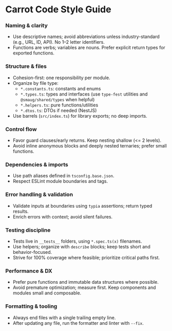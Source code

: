 # Carrot Code Style Guide

### Naming & clarity

- Use descriptive names; avoid abbreviations unless industry-standard (e.g., URL, ID, API). No 1–2 letter identifiers.
- Functions are verbs; variables are nouns. Prefer explicit return types for exported functions.

### Structure & files

- Cohesion-first: one responsibility per module.
- Organize by file type:
  - `*.constants.ts`: constants and enums
  - `*.types.ts`: types and interfaces (use `type-fest` utilities and `@smaug/shared/types` when helpful)
  - `*.helpers.ts`: pure functions/utilities
  - `*.dtos.ts`: DTOs if needed (NestJS)
- Use barrels (`src/index.ts`) for library exports; no deep imports.

### Control flow

- Favor guard clauses/early returns. Keep nesting shallow (<= 2 levels).
- Avoid inline anonymous blocks and deeply nested ternaries; prefer small functions.

### Dependencies & imports

- Use path aliases defined in `tsconfig.base.json`.
- Respect ESLint module boundaries and tags.

### Error handling & validation

- Validate inputs at boundaries using `typia` assertions; return typed results.
- Enrich errors with context; avoid silent failures.

### Testing discipline

- Tests live in `__tests__` folders, using `*.spec.ts(x)` filenames.
- Use helpers; organize with `describe` blocks; keep tests short and behavior-focused.
- Strive for 100% coverage where feasible; prioritize critical paths first.

### Performance & DX

- Prefer pure functions and immutable data structures where possible.
- Avoid premature optimization; measure first. Keep components and modules small and composable.

### Formatting & tooling

- Always end files with a single trailing empty line.
- After updating any file, run the formatter and linter with `--fix`.

